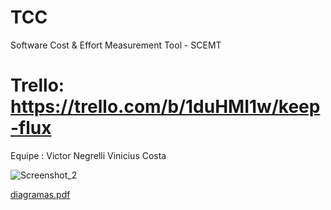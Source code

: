 # TCC

Software Cost & Effort Measurement Tool - SCEMT


Trello: https://trello.com/b/1duHMI1w/keep-flux
=======


Equipe : Victor Negrelli Vinicius Costa

![Screenshot_2](https://user-images.githubusercontent.com/52724157/83423146-f5dbcf00-a400-11ea-9a94-46a5e43d7865.png)

[diagramas.pdf](https://github.com/PeHkp/Keep-Flux/files/4712057/diagramas.pdf)
